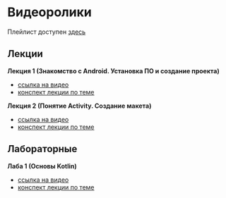 # Видеоролики

Плейлист доступен [здесь](https://youtube.com/playlist?list=PLKTsfoGIz8kfIL5Ap_FFcXz0h-MsAQ3ES)

## Лекции

**Лекция 1 (Знакомство с Android. Установка ПО и создание проекта)**
- [ссылка на видео](https://youtu.be/-QeLlXmeEcE)
- [конспект лекции по теме](https://github.com/MykolaHodovychenko/android/tree/ru/lectures/lecture01)

**Лекция 2 (Понятие Activity. Создание макета)**
- [ссылка на видео](https://youtu.be/e8cPz56X81w)
- [конспект лекции по теме](https://github.com/MykolaHodovychenko/android/tree/ru/lectures/lecture02)

## Лабораторные

**Лаба 1 (Основы Kotlin)**
- [ссылка на видео](https://youtu.be/t8TuePPd3FQ)
- [конспект лекции по теме](https://github.com/MykolaHodovychenko/android/tree/ru/labs/lab01)